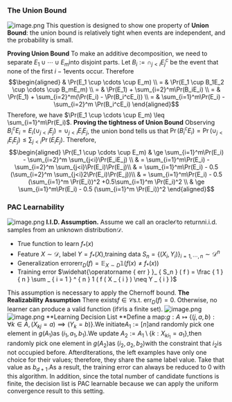 ### The Union Bound
![image.png](https://cdn.nlark.com/yuque/0/2023/png/1044864/1700885739277-8e603e01-cfb8-4e72-b105-1cb42f5f22f1.png#averageHue=%23fbfaf9&clientId=u015fcbda-a463-4&from=paste&height=189&id=u885c9e48&originHeight=189&originWidth=932&originalType=binary&ratio=1&rotation=0&showTitle=false&size=49615&status=done&style=none&taskId=u1b07cf33-c91d-468c-bb41-062c4bd224d&title=&width=932)
This question is designed to show one property of **Union Bound**: the union bound is relatively tight when events are independent, and the probability is small.

**Proving Union Bound** To make an additive decomposition, we need to separate $E_1 \cup \cdots \cup E_m$into disjoint parts. Let $B_i:= \cap_{j<i}E_j^c$ be the event that none of the first $i-1$events occur. 
Therefore$$\begin{aligned}
& \Pr(E_1 \cup \cdots \cup E_m) \\
= & \Pr(E_1 \cup B_1E_2 \cup \cdots \cup B_mE_m) \\ 
= & \Pr(E_1) + \sum_{i=2}^m\Pr(B_iE_i) \\
= & \Pr(E_1) + \sum_{i=2}^m(\Pr(E_i) - \Pr(B_i^cE_i)) \\
= & \sum_{i=1}^m\Pr(E_i) - \sum_{i=2}^m \Pr(B_i^cE_i)
\end{aligned}$$
Therefore, we have $\Pr(E_1 \cup \cdots \cup E_m) \leq \sum_{i=1}^m\Pr(E_i)$.
**Proving the tightness of Union Bound** Observing $B_i^cE_i = E_i(\cup_{j<i}E_j)=\cup_{j<i}E_iE_j$, the union bond tells us that $\Pr(B_i^cE_i) = \Pr(\cup_{j<i}E_iE_j)\le \sum_{j<i}\Pr(E_iE_j).$  Therefore, $$\begin{aligned}
\Pr(E_1 \cup \cdots \cup E_m) & \ge \sum_{i=1}^m\Pr(E_i) - \sum_{i=2}^m \sum_{j<i}\Pr(E_iE_j) \\
& = \sum_{i=1}^m\Pr(E_i) - \sum_{i=2}^m \sum_{j<i}\Pr(E_i)\Pr(E_j)\\
& = \sum_{i=1}^m\Pr(E_i) - 0.5 (\sum_{i=2}^m \sum_{j<i}2\Pr(E_i)\Pr(E_j))\\
& = \sum_{i=1}^m\Pr(E_i) - 0.5 (\sum_{i=1}^m \Pr(E_i))^2 +0.5\sum_{i=1}^m \Pr(E_i)^2 \\
& \ge \sum_{i=1}^m\Pr(E_i) - 0.5 (\sum_{i=1}^m \Pr(E_i))^2
\end{aligned}$$

### PAC Learnability
![image.png](https://cdn.nlark.com/yuque/0/2023/png/1044864/1700988238868-35597bb4-ca0f-45d1-8174-e9ab94ceba5f.png#averageHue=%23f9f7f5&clientId=uac4fe65e-c54b-4&from=paste&height=214&id=ud5b4d439&originHeight=214&originWidth=737&originalType=binary&ratio=1&rotation=0&showTitle=false&size=98855&status=done&style=none&taskId=u16a3e4e5-24e8-43d4-8d43-fa13a18e01e&title=&width=737)
**I.I.D. Assumption.** Assume we call an oracle$\mathcal{O}$to return$n$i.i.d. samples from an unknown distribution$\mathcal{D}.$

- True function to learn $f _ { * } ( x )$
- Feature $X \sim \mathcal{D},$  label $Y=f_*(X),$training data $S _ { n } = \{ ( X _ { i } , Y _ { i } ) \} _ { i = 1 , \cdots , n } \sim \mathcal{D} ^ { n }$
- Generalization error$\operatorname { err } _ { D } ( f ) = \mathbb{E} _ { X \sim D } \mathbb{1} ( f ( x ) \neq f _ { * } ( x ) )$
- Training error $\widehat{\operatorname { err } }_ { S_n } ( f ) = \frac { 1 } { n } \sum _ { i = 1 } ^ { n } 1 ( f ( X _ { i } ) \neq Y _ { i } )$

This assumption is necessary to apply the Chernoff bound.
**The Realizability Assumption** There exists$f \in \mathcal{C}$s.t. $\operatorname { err } _ { D } ( f ) =0.$
Otherwise, no learner can produce a valid function (if$\mathcal{C}$is a finite set).
![image.png](https://cdn.nlark.com/yuque/0/2023/png/1044864/1700990552215-09349473-b31e-462f-9825-5ae84720c19a.png#averageHue=%23b7b9d7&clientId=uac4fe65e-c54b-4&from=paste&height=181&id=u3b390aae&originHeight=181&originWidth=701&originalType=binary&ratio=1&rotation=0&showTitle=false&size=29946&status=done&style=none&taskId=ufd453b2c-2419-4e8e-8465-f4454bfb612&title=&width=701)
![image.png](https://cdn.nlark.com/yuque/0/2023/png/1044864/1700982127639-6566f49f-0d79-4d17-8ab5-2e2c73cf1059.png#averageHue=%23f8f6f5&clientId=uac4fe65e-c54b-4&from=paste&height=166&id=u5f8ee5f4&originHeight=166&originWidth=890&originalType=binary&ratio=1&rotation=0&showTitle=false&size=89161&status=done&style=none&taskId=u1709574f-f6ec-40e6-a49e-76babc364c4&title=&width=890)
**Learning Decision List **Define a map:$g: A \mapsto \{ (j,a,b):\forall k \in A, (X_{kj}=a)\implies (Y_k=b)\}.$We initiate$A_1:=[n]$and randomly pick one element in $g(A_1)$as $(i_1, a_1, b_1).$We update $A_2:=A_1\setminus \{k: X_{ki_1}=a_1\},$then randomly pick one element in $g(A_2)$as $(i_2, a_2, b_2)$with the constraint that $i_2$is not occupied before. After$d$iterations, the left examples have only one choice for their values; therefore, they share the same label value. Take that value as $b_{d+1}.$As a result, the training error can always be reduced to 0 with this algorithm. In addition, since the total number of candidate functions is finite, the decision list is PAC learnable because we can apply the uniform convergence result to this setting.
